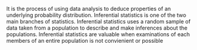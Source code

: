 It is the process of using data analysis to deduce properties of an underlying probability distribution.
Inferential statistics is one of the two main branches of statistics.
Inferential statistics uses a random sample of data taken from a population to describe and make inferences about the populations.
Inferential statistics are valuable when examinations of each members of an entire population is not convienient or possible
